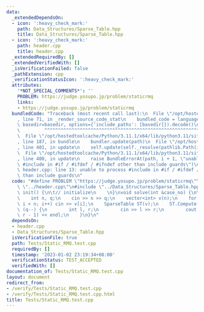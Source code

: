 ```yaml
---
data:
  _extendedDependsOn:
  - icon: ':heavy_check_mark:'
    path: Data_Structures/Sparse_Table.hpp
    title: Data_Structures/Sparse_Table.hpp
  - icon: ':heavy_check_mark:'
    path: header.cpp
    title: header.cpp
  _extendedRequiredBy: []
  _extendedVerifiedWith: []
  _isVerificationFailed: false
  _pathExtension: cpp
  _verificationStatusIcon: ':heavy_check_mark:'
  attributes:
    '*NOT_SPECIAL_COMMENTS*': ''
    PROBLEM: https://judge.yosupo.jp/problem/staticrmq
    links:
    - https://judge.yosupo.jp/problem/staticrmq
  bundledCode: "Traceback (most recent call last):\n  File \"/opt/hostedtoolcache/Python/3.11.1/x64/lib/python3.11/site-packages/onlinejudge_verify/documentation/build.py\"\
    , line 71, in _render_source_code_stat\n    bundled_code = language.bundle(stat.path,\
    \ basedir=basedir, options={'include_paths': [basedir]}).decode()\n          \
    \         ^^^^^^^^^^^^^^^^^^^^^^^^^^^^^^^^^^^^^^^^^^^^^^^^^^^^^^^^^^^^^^^^^^^^^^^^^^^^^^^^^\n\
    \  File \"/opt/hostedtoolcache/Python/3.11.1/x64/lib/python3.11/site-packages/onlinejudge_verify/languages/cplusplus.py\"\
    , line 187, in bundle\n    bundler.update(path)\n  File \"/opt/hostedtoolcache/Python/3.11.1/x64/lib/python3.11/site-packages/onlinejudge_verify/languages/cplusplus_bundle.py\"\
    , line 401, in update\n    self.update(self._resolve(pathlib.Path(included), included_from=path))\n\
    \  File \"/opt/hostedtoolcache/Python/3.11.1/x64/lib/python3.11/site-packages/onlinejudge_verify/languages/cplusplus_bundle.py\"\
    , line 400, in update\n    raise BundleErrorAt(path, i + 1, \"unable to process\
    \ #include in #if / #ifdef / #ifndef other than include guards\")\nonlinejudge_verify.languages.cplusplus_bundle.BundleErrorAt:\
    \ header.cpp: line 13: unable to process #include in #if / #ifdef / #ifndef other\
    \ than include guards\n"
  code: "#define PROBLEM \"https://judge.yosupo.jp/problem/staticrmq\"\n\n#include\
    \ \"../header.cpp\"\n#include \"../Data_Structures/Sparse_Table.hpp\"\n\nvoid\
    \ init() {\n\t// initialize\n    \n}\nvoid solve(int &case_no) {\n\t// implementation\n\
    \    int n, q;\n    cin >> n >> q;\n    vector<int> v(n);\n    for (int i = 0;\
    \ i < n; i++) cin >> v[i];\n    SparseTable ST(v);\n    ST.Compute();\n    while\
    \ (q--) {\n        int l, r;\n        cin >> l >> r;\n        cout << ST.Query(l,\
    \ r - 1) << endl;\n    }\n}\n"
  dependsOn:
  - header.cpp
  - Data_Structures/Sparse_Table.hpp
  isVerificationFile: true
  path: Tests/Static_RMQ.test.cpp
  requiredBy: []
  timestamp: '2023-01-02 23:19:34+08:00'
  verificationStatus: TEST_ACCEPTED
  verifiedWith: []
documentation_of: Tests/Static_RMQ.test.cpp
layout: document
redirect_from:
- /verify/Tests/Static_RMQ.test.cpp
- /verify/Tests/Static_RMQ.test.cpp.html
title: Tests/Static_RMQ.test.cpp
---
```

